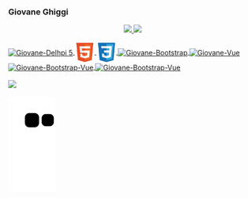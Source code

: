 ### Giovane Ghiggi

<div align="center">
  <a href="https://github.com/Ghiggi-Giovane">
  <img height="150em" src="https://github-readme-stats.vercel.app/api?username=Ghiggi-Giovane&show_icons=true&theme=dracula&include_all_commits=true&count_private=true"/>
  <img height="150em" src="https://github-readme-stats.vercel.app/api/top-langs/?username=Ghiggi-Giovane&layout=compact&langs_count=7&theme=dracula">
</div>
  
<div style="display: inline_block"><br>
  <img align="center" alt="Giovane-Delhpi 5" height="40" width="40" src="https://cdn.icon-icons.com/icons2/2107/PNG/512/file_type_delphi_icon_130648.png">
  <img align="center" alt="Giovane-HTML" height="40" width="40" src="https://raw.githubusercontent.com/devicons/devicon/master/icons/html5/html5-original.svg">
  <img align="center" alt="Giovane-CSS" height="40" width="40" src="https://raw.githubusercontent.com/devicons/devicon/master/icons/css3/css3-original.svg">
  <img align="center" alt="Giovane-Bootstrap" height="40" width="40" src="https://cdn.jsdelivr.net/gh/devicons/devicon/icons/bootstrap/bootstrap-original.svg">
  <img align="center" alt="Giovane-Vue" height="40" width="40" src="https://cdn.icon-icons.com/icons2/2107/PNG/512/file_type_vue_icon_130078.png">
  <img align="center" alt="Giovane-Bootstrap-Vue" height="40" width="40" src="https://bootstrap-vue.org/_nuxt/icons/icon_512x512.67aef2.png"> 
  <img align="center" alt="Giovane-Bootstrap-Vue" height="40" width="40" src="https://w7.pngwing.com/pngs/28/601/png-transparent-sql-logo-illustration-microsoft-azure-sql-database-microsoft-sql-server-database-blue-text-logo-thumbnail.png">  
  
</div><br>
<div style="display: inline_block">
  <a href="https://www.linkedin.com/in/giovane-ghiggi-730488126/" target="_blank"><img src="https://img.shields.io/badge/-LinkedIn-%230077B5?style=for-the-badge&logo=linkedin&logoColor=white" target="_blank"></a> 
</div>

   ![Snake animation](https://github.com/Ghiggi-Giovane/Ghiggi-Giovane/blob/output/github-contribution-grid-snake.svg)
